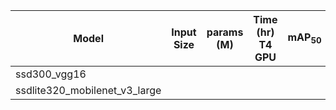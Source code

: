



|  Model     |  Input Size     |  params (M)     | Time (hr)<br>T4 GPU   |  mAP<sub>50     |  mAP<sub>50-95     | Pre-built Models   |
|------------|---------|-------|-----------------------|-----------------|--------------------|--------------------|
| ssd300_vgg16                    |      |  |                       |                 |                    |[[ONNX]]() |
| ssdlite320_mobilenet_v3_large   |      |  |                       |                 |                    |[[ONNX]]() |

